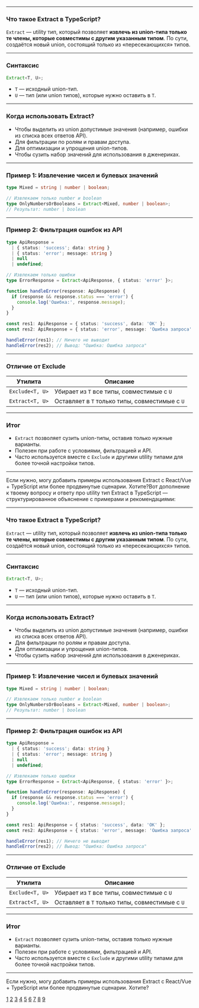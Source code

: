 
---

### Что такое Extract в TypeScript?

`Extract` — utility тип, который позволяет **извлечь из union-типа только те члены, которые совместимы с другим указанным типом**. По сути, создаётся новый union, состоящий только из «пересекающихся» типов.

---

### Синтаксис

```typescript
Extract<T, U>;
```

- `T` — исходный union-тип.
- `U` — тип (или union типов), которые нужно оставить в `T`.

---

### Когда использовать Extract?

- Чтобы выделить из union допустимые значения (например, ошибки из списка всех ответов API).
- Для фильтрации по ролям и правам доступа.
- Для оптимизации и упрощения union-типов.
- Чтобы сузить набор значений для использования в дженериках.

---

### Пример 1: Извлечение чисел и булевых значений

```typescript
type Mixed = string | number | boolean;

// Извлекаем только number и boolean
type OnlyNumbersOrBooleans = Extract<Mixed, number | boolean>;
// Результат: number | boolean
```

---

### Пример 2: Фильтрация ошибок из API

```typescript
type ApiResponse =
  | { status: 'success'; data: string }
  | { status: 'error'; message: string }
  | null
  | undefined;

// Извлекаем только ошибки
type ErrorResponse = Extract<ApiResponse, { status: 'error' }>;

function handleError(response: ApiResponse) {
  if (response && response.status === 'error') {
    console.log('Ошибка:', response.message);
  }
}

const res1: ApiResponse = { status: 'success', data: 'OK' };
const res2: ApiResponse = { status: 'error', message: 'Ошибка запроса' };

handleError(res1); // Ничего не выводит
handleError(res2); // Вывод: "Ошибка: Ошибка запроса"
```

---

### Отличие от Exclude

| Утилита         | Описание                                       |
| --------------- | ---------------------------------------------- |
| `Exclude<T, U>` | Убирает из `T` все типы, совместимые с `U`     |
| `Extract<T, U>` | Оставляет в `T` только типы, совместимые с `U` |

---

### Итог

- `Extract` позволяет сузить union-типы, оставив только нужные варианты.
- Полезен при работе с условиями, фильтрацией и API.
- Часто используется вместе с `Exclude` и другими utility типами для более точной настройки типов.

---

Если нужно, могу добавить примеры использования Extract с React/Vue + TypeScript или более продвинутые сценарии. Хотите?Вот дополнение к твоему вопросу и ответу про utility тип Extract в TypeScript — структурированное объяснение с примерами и рекомендациями:

---

### Что такое Extract в TypeScript?

`Extract` — utility тип, который позволяет **извлечь из union-типа только те члены, которые совместимы с другим указанным типом**. По сути, создаётся новый union, состоящий только из «пересекающихся» типов.

---

### Синтаксис

```typescript
Extract<T, U>;
```

- `T` — исходный union-тип.
- `U` — тип (или union типов), которые нужно оставить в `T`.

---

### Когда использовать Extract?

- Чтобы выделить из union допустимые значения (например, ошибки из списка всех ответов API).
- Для фильтрации по ролям и правам доступа.
- Для оптимизации и упрощения union-типов.
- Чтобы сузить набор значений для использования в дженериках.

---

### Пример 1: Извлечение чисел и булевых значений

```typescript
type Mixed = string | number | boolean;

// Извлекаем только number и boolean
type OnlyNumbersOrBooleans = Extract<Mixed, number | boolean>;
// Результат: number | boolean
```

---

### Пример 2: Фильтрация ошибок из API

```typescript
type ApiResponse =
  | { status: 'success'; data: string }
  | { status: 'error'; message: string }
  | null
  | undefined;

// Извлекаем только ошибки
type ErrorResponse = Extract<ApiResponse, { status: 'error' }>;

function handleError(response: ApiResponse) {
  if (response && response.status === 'error') {
    console.log('Ошибка:', response.message);
  }
}

const res1: ApiResponse = { status: 'success', data: 'OK' };
const res2: ApiResponse = { status: 'error', message: 'Ошибка запроса' };

handleError(res1); // Ничего не выводит
handleError(res2); // Вывод: "Ошибка: Ошибка запроса"
```

---

### Отличие от Exclude

| Утилита         | Описание                                       |
| --------------- | ---------------------------------------------- |
| `Exclude<T, U>` | Убирает из `T` все типы, совместимые с `U`     |
| `Extract<T, U>` | Оставляет в `T` только типы, совместимые с `U` |

---

### Итог

- `Extract` позволяет сузить union-типы, оставив только нужные варианты.
- Полезен при работе с условиями, фильтрацией и API.
- Часто используется вместе с `Exclude` и другими utility типами для более точной настройки типов.

---

Если нужно, могу добавить примеры использования Extract с React/Vue + TypeScript или более продвинутые сценарии. Хотите?

[1](https://www.typescriptlang.org/docs/handbook/utility-types.html)
[2](https://dev.to/arafat4693/best-ways-to-use-extract-in-typescript-jc2)
[3](https://mimo.org/glossary/typescript/extract-type)
[4](https://www.geeksforgeeks.org/typescript/typescript-extracttype-union-utility-type/)
[5](https://www.appshref.com/article/mastering-typescripts-extract-utility-type)
[6](https://www.reddit.com/r/typescript/comments/zi0rzu/how_does_the_extract_utility_type_work_the/)
[7](https://zerotomastery.io/blog/typescript-utility-types/)
[8](https://stackoverflow.com/questions/74571787/typescript-utility-type-to-extract-properties-from-an-interface-having-a-specifi)
[9](https://www.contentful.com/blog/guide-typescript-utility-types/)
